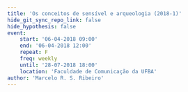 ```yaml
---
title: 'Os conceitos de sensível e arqueologia (2018-1)'
hide_git_sync_repo_link: false
hide_hypothesis: false
event:
    start: '06-04-2018 09:00'
    end: '06-04-2018 12:00'
    repeat: F
    freq: weekly
    until: '28-07-2018 18:00'
    location: 'Faculdade de Comunicação da UFBA'
author: 'Marcelo R. S. Ribeiro'
---
```


